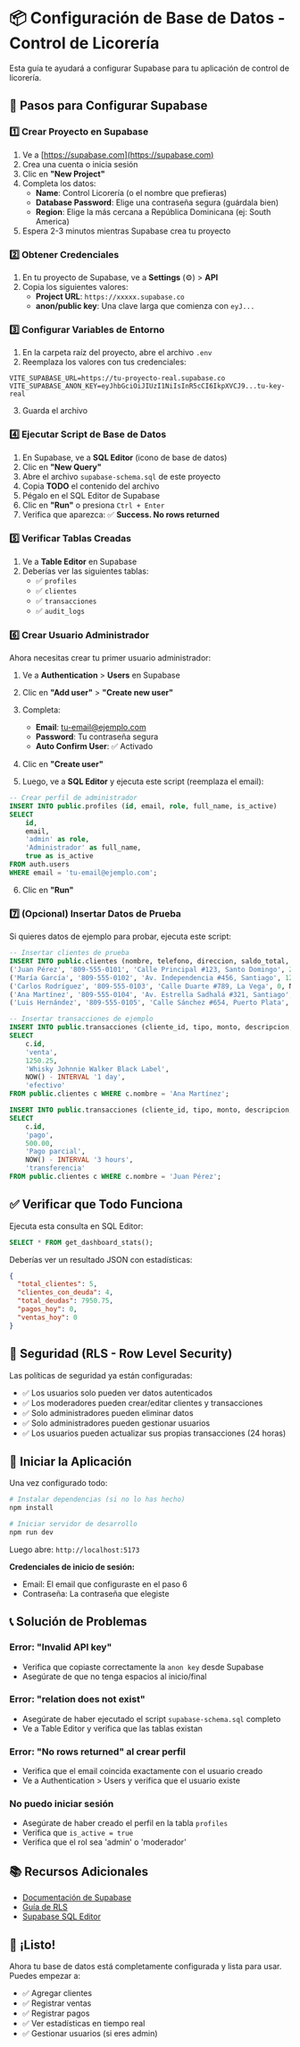 # 📦 Configuración de Base de Datos - Control de Licorería

Esta guía te ayudará a configurar Supabase para tu aplicación de control de licorería.

## 🚀 Pasos para Configurar Supabase

### 1️⃣ Crear Proyecto en Supabase

1. Ve a [https://supabase.com](https://supabase.com)
2. Crea una cuenta o inicia sesión
3. Clic en **"New Project"**
4. Completa los datos:
   - **Name**: Control Licorería (o el nombre que prefieras)
   - **Database Password**: Elige una contraseña segura (guárdala bien)
   - **Region**: Elige la más cercana a República Dominicana (ej: South America)
5. Espera 2-3 minutos mientras Supabase crea tu proyecto

### 2️⃣ Obtener Credenciales

1. En tu proyecto de Supabase, ve a **Settings** (⚙️) > **API**
2. Copia los siguientes valores:
   - **Project URL**: `https://xxxxx.supabase.co`
   - **anon/public key**: Una clave larga que comienza con `eyJ...`

### 3️⃣ Configurar Variables de Entorno

1. En la carpeta raíz del proyecto, abre el archivo `.env`
2. Reemplaza los valores con tus credenciales:

```env
VITE_SUPABASE_URL=https://tu-proyecto-real.supabase.co
VITE_SUPABASE_ANON_KEY=eyJhbGciOiJIUzI1NiIsInR5cCI6IkpXVCJ9...tu-key-real
```

3. Guarda el archivo

### 4️⃣ Ejecutar Script de Base de Datos

1. En Supabase, ve a **SQL Editor** (icono de base de datos)
2. Clic en **"New Query"**
3. Abre el archivo `supabase-schema.sql` de este proyecto
4. Copia **TODO** el contenido del archivo
5. Pégalo en el SQL Editor de Supabase
6. Clic en **"Run"** o presiona `Ctrl + Enter`
7. Verifica que aparezca: ✅ **Success. No rows returned**

### 5️⃣ Verificar Tablas Creadas

1. Ve a **Table Editor** en Supabase
2. Deberías ver las siguientes tablas:
   - ✅ `profiles`
   - ✅ `clientes`
   - ✅ `transacciones`
   - ✅ `audit_logs`

### 6️⃣ Crear Usuario Administrador

Ahora necesitas crear tu primer usuario administrador:

1. Ve a **Authentication** > **Users** en Supabase
2. Clic en **"Add user"** > **"Create new user"**
3. Completa:
   - **Email**: tu-email@ejemplo.com
   - **Password**: Tu contraseña segura
   - **Auto Confirm User**: ✅ Activado
4. Clic en **"Create user"**

5. Luego, ve a **SQL Editor** y ejecuta este script (reemplaza el email):

```sql
-- Crear perfil de administrador
INSERT INTO public.profiles (id, email, role, full_name, is_active)
SELECT
    id,
    email,
    'admin' as role,
    'Administrador' as full_name,
    true as is_active
FROM auth.users
WHERE email = 'tu-email@ejemplo.com';
```

6. Clic en **"Run"**

### 7️⃣ (Opcional) Insertar Datos de Prueba

Si quieres datos de ejemplo para probar, ejecuta este script:

```sql
-- Insertar clientes de prueba
INSERT INTO public.clientes (nombre, telefono, direccion, saldo_total, ultima_compra) VALUES
('Juan Pérez', '809-555-0101', 'Calle Principal #123, Santo Domingo', 2500.00, NOW() - INTERVAL '4 days'),
('María García', '809-555-0102', 'Av. Independencia #456, Santiago', 1200.50, NOW() - INTERVAL '2 days'),
('Carlos Rodríguez', '809-555-0103', 'Calle Duarte #789, La Vega', 0, NOW() - INTERVAL '6 days'),
('Ana Martínez', '809-555-0104', 'Av. Estrella Sadhalá #321, Santiago', 3750.25, NOW() - INTERVAL '1 day'),
('Luis Hernández', '809-555-0105', 'Calle Sánchez #654, Puerto Plata', 500.00, NOW() - INTERVAL '2 days');

-- Insertar transacciones de ejemplo
INSERT INTO public.transacciones (cliente_id, tipo, monto, descripcion, fecha, metodo_pago)
SELECT
    c.id,
    'venta',
    1250.25,
    'Whisky Johnnie Walker Black Label',
    NOW() - INTERVAL '1 day',
    'efectivo'
FROM public.clientes c WHERE c.nombre = 'Ana Martínez';

INSERT INTO public.transacciones (cliente_id, tipo, monto, descripcion, fecha, metodo_pago)
SELECT
    c.id,
    'pago',
    500.00,
    'Pago parcial',
    NOW() - INTERVAL '3 hours',
    'transferencia'
FROM public.clientes c WHERE c.nombre = 'Juan Pérez';
```

## ✅ Verificar que Todo Funciona

Ejecuta esta consulta en SQL Editor:

```sql
SELECT * FROM get_dashboard_stats();
```

Deberías ver un resultado JSON con estadísticas:

```json
{
  "total_clientes": 5,
  "clientes_con_deuda": 4,
  "total_deudas": 7950.75,
  "pagos_hoy": 0,
  "ventas_hoy": 0
}
```

## 🔐 Seguridad (RLS - Row Level Security)

Las políticas de seguridad ya están configuradas:

- ✅ Los usuarios solo pueden ver datos autenticados
- ✅ Los moderadores pueden crear/editar clientes y transacciones
- ✅ Solo administradores pueden eliminar datos
- ✅ Solo administradores pueden gestionar usuarios
- ✅ Los usuarios pueden actualizar sus propias transacciones (24 horas)

## 🚀 Iniciar la Aplicación

Una vez configurado todo:

```bash
# Instalar dependencias (si no lo has hecho)
npm install

# Iniciar servidor de desarrollo
npm run dev
```

Luego abre: `http://localhost:5173`

**Credenciales de inicio de sesión:**
- Email: El email que configuraste en el paso 6
- Contraseña: La contraseña que elegiste

## 📞 Solución de Problemas

### Error: "Invalid API key"
- Verifica que copiaste correctamente la `anon key` desde Supabase
- Asegúrate de que no tenga espacios al inicio/final

### Error: "relation does not exist"
- Asegúrate de haber ejecutado el script `supabase-schema.sql` completo
- Ve a Table Editor y verifica que las tablas existan

### Error: "No rows returned" al crear perfil
- Verifica que el email coincida exactamente con el usuario creado
- Ve a Authentication > Users y verifica que el usuario existe

### No puedo iniciar sesión
- Asegúrate de haber creado el perfil en la tabla `profiles`
- Verifica que `is_active = true`
- Verifica que el rol sea 'admin' o 'moderador'

## 📚 Recursos Adicionales

- [Documentación de Supabase](https://supabase.com/docs)
- [Guía de RLS](https://supabase.com/docs/guides/auth/row-level-security)
- [Supabase SQL Editor](https://supabase.com/docs/guides/database/overview)

## 🎉 ¡Listo!

Ahora tu base de datos está completamente configurada y lista para usar. Puedes empezar a:

- ✅ Agregar clientes
- ✅ Registrar ventas
- ✅ Registrar pagos
- ✅ Ver estadísticas en tiempo real
- ✅ Gestionar usuarios (si eres admin)
